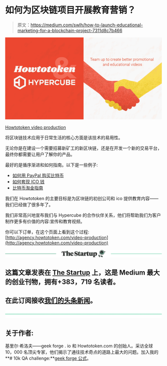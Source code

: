 # 如何为区块链项目开展教育营销？

> 原文：<https://medium.com/swlh/how-to-launch-educational-marketing-for-a-blockchain-project-7311d8c7b466>

![](img/143499ea73e1493bb45f44b9ba95743a.png)

[Howtotoken video production](http://agency.howtotoken.com/video-production)

将区块链技术应用于日常生活的核心方面是该技术的易用性。

无论你是在建设一个需要招募新矿工的新区块链，还是在开发一个新的交易平台，最终你都需要让用户了解你的产品。

最好的是循序渐进和如何指南。以下是一些例子:

*   [如何用 PayPal 购买比特币](https://howtotoken.com/buy-and-trade/how-to-buy-bitcoins-with-paypal-ultimate-guide-2018/)
*   [如何套现 ICO 钱](https://howtotoken.com/explained/cash-out-ico-money-and-cryptocurrencies-for-businesses-and-private-users/)
*   [比特币淘金指南](https://howtotoken.com/for-miners/mine-bitcoin-gold-ultimate-guide/)

我们在 Howtotoken 的主要目标是为区块链的初创公司和 ico 提供教育内容——我们已经做了很多年了。

我们非常高兴地宣布我们与 Hypercube 的合作伙伴关系，他们将帮助我们为客户制作更多有价值的内容:宣传和教育视频。

你可以下订单，在这个页面上看到这个过程:[http://agency.howtotoken.com/video-production](http://agency.howtotoken.com/video-production)

[![](img/308a8d84fb9b2fab43d66c117fcc4bb4.png)](https://medium.com/swlh)

## 这篇文章发表在 [The Startup](https://medium.com/swlh) 上，这是 Medium 最大的创业刊物，拥有+383，719 名读者。

## 在此订阅接收[我们的头条新闻](http://growthsupply.com/the-startup-newsletter/)。

[![](img/b0164736ea17a63403e660de5dedf91a.png)](https://medium.com/swlh)

## 关于作者:

基里尔·希洛夫——geek forge . io 和 Howtotoken.com 的创始人。采访全球 10，000 名顶尖专家，他们揭示了通往技术奇点的道路上最大的问题。加入我的**# 10k QA challenge:**[geek forge 公式](https://formula.geekforge.io/)。